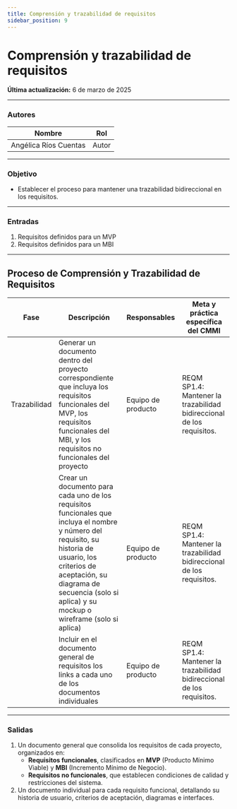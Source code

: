 ```yaml
---
title: Comprensión y trazabilidad de requisitos
sidebar_position: 9
---
```

# Comprensión y trazabilidad de requisitos

**Última actualización:** 6 de marzo de 2025

---

### Autores
| Nombre                            | Rol       |
| --------------------------------- | --------- |
| Angélica Ríos Cuentas             | Autor     |
---

### Objetivo

* Establecer el proceso para  mantener una trazabilidad bidireccional en los requisitos.
---

### Entradas

1. Requisitos definidos para un MVP
2. Requisitos definidos para un MBI
---

## Proceso de Comprensión y Trazabilidad de Requisitos

| Fase       | Descripción                        | Responsables                      | Meta y práctica específica del CMMI         |
|-------------------------|-------------------------------|---------------------------|---------------------------------------------|
| Trazabilidad                 | Generar un documento dentro del proyecto correspondiente que incluya los requisitos funcionales del MVP, los requisitos funcionales del MBI, y los requisitos no funcionales del proyecto           | Equipo de producto                          | REQM SP1.4: Mantener la trazabilidad bidireccional de los requisitos.  |
|       | Crear un documento para cada uno de los requisitos funcionales que incluya el nombre y número del requisito, su historia de usuario, los criterios de aceptación, su diagrama de secuencia (solo si aplica) y su mockup o wireframe (solo si aplica)| Equipo de producto |  REQM SP1.4: Mantener la trazabilidad bidireccional de los requisitos.
| | Incluir en el documento general de requisitos los links a cada uno de los documentos individuales| Equipo de producto | REQM SP1.4: Mantener la trazabilidad bidireccional de los requisitos. 

---

### Salidas  

1. Un documento general que consolida los requisitos de cada proyecto, organizados en:  
   - **Requisitos funcionales**, clasificados en **MVP** (Producto Mínimo Viable) y **MBI** (Incremento Mínimo de Negocio).  
   - **Requisitos no funcionales**, que establecen condiciones de calidad y restricciones del sistema.  
2. Un documento individual para cada requisito funcional, detallando su historia de usuario, criterios de aceptación, diagramas e interfaces.  

